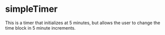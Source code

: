 # simpleTimer
This is a timer that initializes at 5 minutes, but allows the user to change the time block in 5 minute increments.
